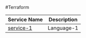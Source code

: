 #Terraform

| Service Name              | Description   |
|---------------------------|---------------|
| [service-1](./instal_u.sh)| Language-1    | 
